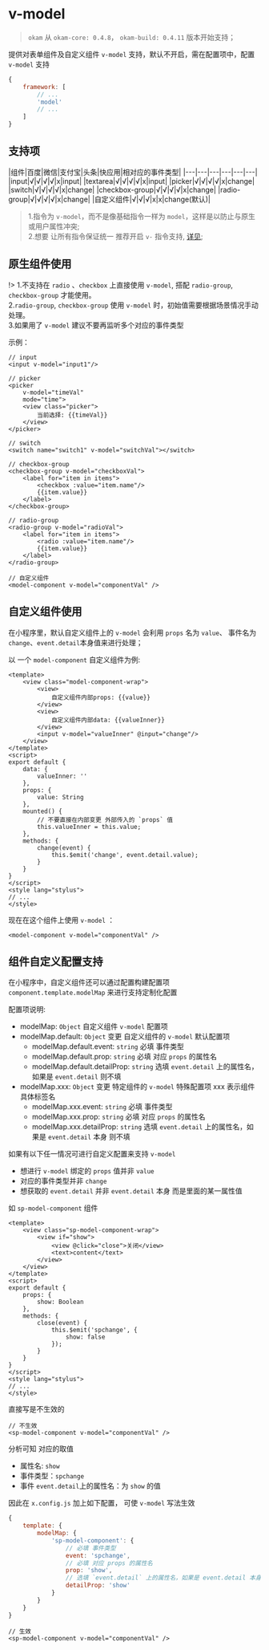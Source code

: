 # v-model

> `okam` 从 `okam-core: 0.4.8`， `okam-build: 0.4.11` 版本开始支持；

提供对表单组件及自定义组件 `v-model` 支持，默认不开启，需在配置项中，配置 `v-model` 支持


``` base.config.js
{
    framework: [
        // ...
        'model'
        // ...
    ]
}
```

## 支持项

|组件|百度|微信|支付宝|头条|快应用|相对应的事件类型|
|---|---|---|---|---|---|
|input|√|√|√|√|x|input|
|textarea|√|√|√|√|x|input|
|picker|√|√|√|√|x|change|
|switch|√|√|√|√|x|change|
|checkbox-group|√|√|√|√|x|change|
|radio-group|√|√|√|√|x|change|
|自定义组件|√|√|√|x|x|change(默认)|

> 1.指令为 `v-model`，而不是像基础指令一样为 `model`，这样是以防止与原生或用户属性冲突;<br>
  2.想要 让所有指令保证统一 推荐开启 `v-` 指令支持, [详见](template/vueSyntax.md);

## 原生组件使用

!>
    1.不支持在 `radio` 、`checkbox` 上直接使用 `v-model`, 搭配 `radio-group`, `checkbox-group` 才能使用。<br>
    2.`radio-group`, `checkbox-group` 使用 `v-model` 时，初始值需要根据场景情况手动处理。<br>
    3.如果用了 `v-model` 建议不要再监听多个对应的事件类型

示例：

```
// input
<input v-model="input1"/>

// picker
<picker
    v-model="timeVal"
    mode="time">
    <view class="picker">
        当前选择: {{timeVal}}
    </view>
</picker>

// switch
<switch name="switch1" v-model="switchVal"></switch>

// checkbox-group
<checkbox-group v-model="checkboxVal">
    <label for="item in items">
        <checkbox :value="item.name"/>
        {{item.value}}
    </label>
</checkbox-group>

// radio-group
<radio-group v-model="radioVal">
    <label for="item in items">
        <radio :value="item.name"/>
        {{item.value}}
    </label>
</radio-group>

// 自定义组件
<model-component v-model="componentVal" />
```

## 自定义组件使用
在小程序里，默认自定义组件上的 `v-model` 会利用 `props` 名为 `value`、 事件名为 `change`、`event.detail`本身值来进行处理；

以 一个 `model-component` 自定义组件为例:

```
<template>
    <view class="model-component-wrap">
        <view>
            自定义组件内部props: {{value}}
        </view>
        <view>
            自定义组件内部data: {{valueInner}}
        </view>
        <input v-model="valueInner" @input="change"/>
    </view>
</template>
<script>
export default {
    data: {
        valueInner: ''
    },
    props: {
        value: String
    },
    mounted() {
        // 不要直接在内部变更 外部传入的 `props` 值
        this.valueInner = this.value;
    },
    methods: {
        change(event) {
            this.$emit('change', event.detail.value);
        }
    }
}
</script>
<style lang="stylus">
// ...
</style>
```

现在在这个组件上使用 `v-model` ：

```
<model-component v-model="componentVal" />
```

## 组件自定义配置支持
在小程序中，自定义组件还可以通过配置构建配置项 `component.template.modelMap` 来进行支持定制化配置

配置项说明:

* modelMap: `Object` 自定义组件 `v-model` 配置项
* modelMap.default: `Object` 变更  自定义组件的 `v-model` 默认配置项
    * modelMap.default.event: `string` 必填 事件类型
    * modelMap.default.prop: `string` 必填 对应 `props` 的属性名
    * modelMap.default.detailProp: `string` 选填 `event.detail` 上的属性名，如果是 `event.detail` 则不填
* modelMap.xxx: `Object` 变更  特定组件的 `v-model` 特殊配置项 xxx 表示组件具体标签名
    * modelMap.xxx.event: `string` 必填 事件类型
    * modelMap.xxx.prop: `string` 必填 对应 `props` 的属性名
    * modelMap.xxx.detailProp: `string` 选填 `event.detail` 上的属性名，如果是 `event.detail` 本身 则不填

如果有以下任一情况可进行自定义配置来支持 `v-model`

* 想进行 `v-model` 绑定的 `props` 值并非 `value`
* 对应的事件类型并非 `change`
* 想获取的 `event.detail` 并非 `event.detail` 本身 而是里面的某一属性值

如 `sp-model-component` 组件

```
<template>
    <view class="sp-model-component-wrap">
        <view if="show">
            <view @click="close">关闭</view>
            <text>content</text>
        </view>
    </view>
</template>
<script>
export default {
    props: {
        show: Boolean
    },
    methods: {
        close(event) {
            this.$emit('spchange', {
                show: false
            });
        }
    }
}
</script>
<style lang="stylus">
// ...
</style>
```

直接写是不生效的

```
// 不生效
<sp-model-component v-model="componentVal" />
```

分析可知 对应的取值

- 属性名: `show`
- 事件类型：`spchange`
- 事件 `event.detail`上的属性名：为 `show` 的值

因此在 `x.config.js` 加上如下配置， 可使 `v-model` 写法生效

```js
{
    template: {
        modelMap: {
            'sp-model-component': {
                // 必填 事件类型
                event: 'spchange',
                // 必填 对应 props 的属性名
                prop: 'show',
                // 选填 `event.detail` 上的属性名，如果是 event.detail 本身, 则不填
                detailProp: 'show'
            }
        }
    }
}

```

```
// 生效
<sp-model-component v-model="componentVal" />
```
